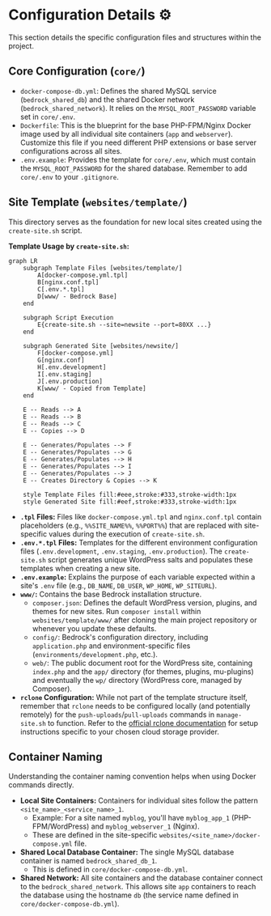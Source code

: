 # Configuration Details ⚙️

This section details the specific configuration files and structures within the
project.

## Core Configuration (`core/`)

- `docker-compose-db.yml`: Defines the shared MySQL service
  (`bedrock_shared_db`) and the shared Docker network
  (`bedrock_shared_network`). It relies on the `MYSQL_ROOT_PASSWORD` variable
  set in `core/.env`.
- `Dockerfile`: This is the blueprint for the base PHP-FPM/Nginx Docker image
  used by all individual site containers (`app` and `webserver`). Customize this
  file if you need different PHP extensions or base server configurations across
  all sites.
- `.env.example`: Provides the template for `core/.env`, which must contain the
  `MYSQL_ROOT_PASSWORD` for the shared database. Remember to add `core/.env` to
  your `.gitignore`.

## Site Template (`websites/template/`)

This directory serves as the foundation for new local sites created using the
`create-site.sh` script.

**Template Usage by `create-site.sh`:**

```mermaid
graph LR
    subgraph Template Files [websites/template/]
        A[docker-compose.yml.tpl]
        B[nginx.conf.tpl]
        C[.env.*.tpl]
        D[www/ - Bedrock Base]
    end

    subgraph Script Execution
        E{create-site.sh --site=newsite --port=80XX ...}
    end

    subgraph Generated Site [websites/newsite/]
        F[docker-compose.yml]
        G[nginx.conf]
        H[.env.development]
        I[.env.staging]
        J[.env.production]
        K[www/ - Copied from Template]
    end

    E -- Reads --> A
    E -- Reads --> B
    E -- Reads --> C
    E -- Copies --> D

    E -- Generates/Populates --> F
    E -- Generates/Populates --> G
    E -- Generates/Populates --> H
    E -- Generates/Populates --> I
    E -- Generates/Populates --> J
    E -- Creates Directory & Copies --> K

    style Template Files fill:#eee,stroke:#333,stroke-width:1px
    style Generated Site fill:#eef,stroke:#333,stroke-width:1px
```

- **`.tpl` Files:** Files like `docker-compose.yml.tpl` and `nginx.conf.tpl`
  contain placeholders (e.g., `%%SITE_NAME%%`, `%%PORT%%`) that are replaced
  with site-specific values during the execution of `create-site.sh`.
- **`.env.*.tpl` Files:** Templates for the different environment configuration
  files (`.env.development`, `.env.staging`, `.env.production`). The
  `create-site.sh` script generates unique WordPress salts and populates these
  templates when creating a new site.
- **`.env.example`:** Explains the purpose of each variable expected within a
  site's `.env` file (e.g., `DB_NAME`, `DB_USER`, `WP_HOME`, `WP_SITEURL`).
- **`www/`:** Contains the base Bedrock installation structure.
  - `composer.json`: Defines the default WordPress version, plugins, and themes
    for new sites. Run `composer install` within `websites/template/www/` after
    cloning the main project repository or whenever you update these defaults.
  - `config/`: Bedrock's configuration directory, including `application.php`
    and environment-specific files (`environments/development.php`, etc.).
  - `web/`: The public document root for the WordPress site, containing
    `index.php` and the `app/` directory (for themes, plugins, mu-plugins) and
    eventually the `wp/` directory (WordPress core, managed by Composer).
- **`rclone` Configuration:** While not part of the template structure itself,
  remember that `rclone` needs to be configured locally (and potentially
  remotely) for the `push-uploads`/`pull-uploads` commands in `manage-site.sh`
  to function. Refer to the
  [official rclone documentation](https://rclone.org/docs/) for setup
  instructions specific to your chosen cloud storage provider.

## Container Naming

Understanding the container naming convention helps when using Docker commands
directly.

- **Local Site Containers:** Containers for individual sites follow the pattern
  `<site_name>_<service_name>_1`.
  - Example: For a site named `myblog`, you'll have `myblog_app_1`
    (PHP-FPM/WordPress) and `myblog_webserver_1` (Nginx).
  - These are defined in the site-specific
    `websites/<site_name>/docker-compose.yml` file.
- **Shared Local Database Container:** The single MySQL database container is
  named `bedrock_shared_db_1`.
  - This is defined in `core/docker-compose-db.yml`.
- **Shared Network:** All site containers and the database container connect to
  the `bedrock_shared_network`. This allows site `app` containers to reach the
  database using the hostname `db` (the service name defined in
  `core/docker-compose-db.yml`).
